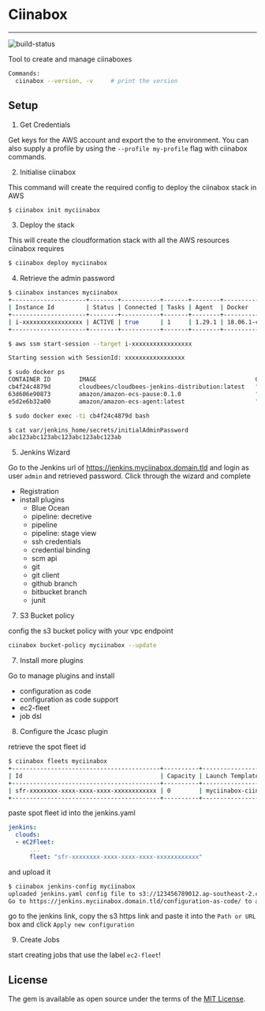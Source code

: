 # Ciinabox
---

![build-status](https://travis-ci.com/ciinabox/ciinabox.svg?branch=master)

Tool to create and manage ciinaboxes

```bash
Commands:
  ciinabox --version, -v     # print the version
```

## Setup

1. Get Credentials

Get keys for the AWS account and export the to the environment.
You can also supply a profile by using the `--profile my-profile` flag with ciinabox commands.

2. Initialise ciinabox

This command will create the required config to deploy the ciinabox stack in AWS

```bash
$ ciinabox init myciinabox
```

3. Deploy the stack

This will create the cloudformation stack with all the AWS resources ciinabox requires

```bash
$ ciinabox deploy myciinabox
```

4. Retrieve the admin password

```bash
$ ciinabox instances myciinabox
+---------------------+--------+-----------+-------+--------+------------+----------+---------------------------+
| Instance Id         | Status | Connected | Tasks | Agent  | Docker     | Type     | Up Since                  |
+---------------------+--------+-----------+-------+--------+------------+----------+---------------------------+
| i-xxxxxxxxxxxxxxxxx | ACTIVE | true      | 1     | 1.29.1 | 18.06.1-ce | t2.small | 2019-07-16 16:11:17 +1000 |
+---------------------+--------+-----------+-------+--------+------------+----------+---------------------------+

$ aws ssm start-session --target i-xxxxxxxxxxxxxxxxx

Starting session with SessionId: xxxxxxxxxxxxxxxxx

$ sudo docker ps
CONTAINER ID        IMAGE                                             COMMAND                  CREATED             STATUS              PORTS               NAMES
cb4f24c4879d        cloudbees/cloudbees-jenkins-distribution:latest   "/bin/tini -- /usr/l…"   31 hours ago        Up 31 hours                             ecs-myciinabox-ciinabox-jenkins-U7FQNYDLXC9U-Task-1SPBBASY29XER-1-jenkins-80838a96d2c6dab5a501
63d606e90873        amazon/amazon-ecs-pause:0.1.0                     "./pause"                31 hours ago        Up 31 hours                             ecs-myciinabox-ciinabox-jenkins-U7FQNYDLXC9U-Task-1SPBBASY29XER-1-internalecspause-aad9f1f0f9cbefc99701
e5d2e6b32a00        amazon/amazon-ecs-agent:latest                    "/agent"                 31 hours ago        Up 31 hours                             ecs-agent

$ sudo docker exec -ti cb4f24c4879d bash

$ cat var/jenkins_home/secrets/initialAdminPassword
abc123abc123abc123abc123abc123ab
```

5. Jenkins Wizard

Go to the Jenkins url of https://jenkins.myciinabox.domain.tld and login as user `admin` and retrieved password.
Click through the wizard and complete
  - Registration
  - install plugins
    - Blue Ocean
    - pipeline: decretive
    - pipeline
    - pipeline: stage view
    - ssh credentials
    - credential binding
    - scm api
    - git
    - git client
    - github branch
    - bitbucket branch
    - junit

7. S3 Bucket policy

config the s3 bucket policy with your vpc endpoint

```bash
ciinabox bucket-policy myciinabox --update
```

7. Install more plugins

Go to manage plugins and install
  - configuration as code
  - configuration as code support
  - ec2-fleet
  - job dsl
  
8. Configure the Jcasc plugin

retrieve the spot fleet id

```bash
$ ciinabox fleets myciinabox
+------------------------------------------+----------+-------------------------------+------------------------+-------------------------+
| Id                                       | Capacity | Launch Template               | Fleet Template Version | Latest Template Version |
+------------------------------------------+----------+-------------------------------+------------------------+-------------------------+
| sfr-xxxxxxxx-xxxx-xxxx-xxxx-xxxxxxxxxxxx | 0        | myciinabox-ciinabox-ec2-agent | 1                      | 1                       |
+------------------------------------------+----------+-------------------------------+------------------------+-------------------------+
```

paste spot fleet id into the jenkins.yaml

```yaml
jenkins:
  clouds:
  - eC2Fleet:
      ...
      fleet: "sfr-xxxxxxxx-xxxx-xxxx-xxxx-xxxxxxxxxxxx"
```

and upload it

```bash
$ ciinabox jenkins-config myciinabox
uploaded jenkins.yaml config file to s3://123456789012.ap-southeast-2.ciinabox/myciinabox/jenkins/jenkins.yaml
Go to https://jenkins.myciinabox.domain.tld/configuration-as-code/ to apply the changes
```

go to the jenkins link, copy the s3 https link and paste it into the `Path or URL` box and click `Apply new configuration`

9. Create Jobs

start creating jobs that use the label `ec2-fleet`!

## License

The gem is available as open source under the terms of the [MIT License](https://opensource.org/licenses/MIT).
